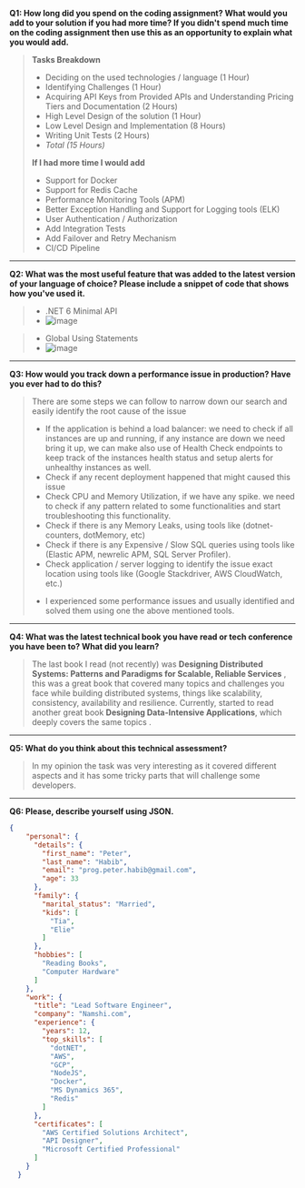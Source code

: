 **Q1: How long did you spend on the coding assignment? What would you add to your solution if you had
more time? If you didn't spend much time on the coding assignment then use this as an opportunity to explain what you would add.**

> **Tasks Breakdown**
>  * Deciding on the used technologies / language (1 Hour)
>  * Identifying Challenges (1 Hour)
>  * Acquiring API Keys from Provided APIs and Understanding Pricing Tiers and Documentation (2 Hours)
>  * High Level Design of the solution (1 Hour)
>  * Low Level Design and Implementation (8 Hours)
>  * Writing Unit Tests (2 Hours)
>   * *Total (15 Hours)* 
> 
> **If I had more time I would add**
>  * Support for Docker
>  * Support for Redis Cache
>  * Performance Monitoring Tools (APM)
>  * Better Exception Handling and Support for Logging tools (ELK)  
>  * User Authentication / Authorization
>  * Add Integration Tests
>  * Add Failover and Retry Mechanism
>  * CI/CD Pipeline

---
   **Q2: What was the most useful feature that was added to the latest version of your language of choice?
Please include a snippet of code that shows how you've used it.**

> * .NET 6 Minimal API
> * ![image](https://user-images.githubusercontent.com/4711491/177818547-78b9a3f8-c15f-4fd0-9bd8-9868bd4c86b0.png)

> * Global Using Statements
> * ![image](https://user-images.githubusercontent.com/4711491/177818881-ce71559d-aa66-450f-8863-7458a7385f1c.png)

---

**Q3: How would you track down a performance issue in production? Have you ever had to do this?**

> There are some steps we can follow to narrow down our search and easily identify the root cause of the issue
> * If the application is behind a load balancer: we need to check if all instances are up and running, if any instance are down we need bring it up, we can make also use of Health Check endpoints to keep track of the instances health status and setup alerts for unhealthy instances as well.
> * Check if any recent deployment happened that might caused this issue
> * Check CPU and Memory Utilization, if we have any spike. we need to check if any pattern related to some functionalities and start troubleshooting this functionality.
> * Check if there is any Memory Leaks, using tools like (dotnet-counters, dotMemory, etc) 
> * Check if there is any Expensive / Slow SQL queries using tools like (Elastic APM, newrelic APM, SQL Server Profiler).
> * Check application / server logging to identify the issue exact location using tools like (Google Stackdriver, AWS CloudWatch, etc.)
> - I experienced some performance issues and usually identified and solved them using one the above mentioned tools. 

---

**Q4: What was the latest technical book you have read or tech conference you have been to? What did you
learn?**

> The last book I read (not recently) was **Designing Distributed Systems: Patterns and Paradigms for Scalable, Reliable Services** , this was a great book that covered many topics and challenges you face while building distributed systems, things like scalability, consistency, availability and resilience.
> Currently, started to read another great book **Designing Data-Intensive Applications**, which deeply covers the same topics .

---

**Q5: What do you think about this technical assessment?**
> In my opinion the task was very interesting as it covered different aspects and it has some tricky parts that will challenge some developers.

---

**Q6: Please, describe yourself using JSON.**
```json
{
    "personal": {
      "details": {
        "first_name": "Peter",
        "last_name": "Habib",
        "email": "prog.peter.habib@gmail.com",
        "age": 33
      },
      "family": {
        "marital_status": "Married",
        "kids": [
          "Tia",
          "Elie"
        ]
      },
      "hobbies": [
        "Reading Books",
        "Computer Hardware"
      ]
    },
    "work": {
      "title": "Lead Software Engineer",
      "company": "Namshi.com",
      "experience": {
        "years": 12,
        "top_skills": [
          "dotNET",
          "AWS",
          "GCP",
          "NodeJS",
          "Docker",
          "MS Dynamics 365",
          "Redis"
        ]
      },
      "certificates": [
        "AWS Certified Solutions Architect",
        "API Designer",
        "Microsoft Certified Professional"
      ]
    }
  }
```

